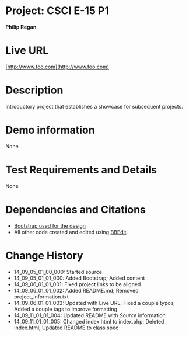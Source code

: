 # Project: CSCI E-15 P1
**Philip Regan**

# Live URL
[http://www.foo.com](http://www.foo.com)

# Description
<!-- 2-3+ sentences -->
Introductory project that establishes a showcase for subsequent projects.

# Demo information
<!-- If you attend your section to do an in-person demo, make a note of this. If you opt to do the Jing screencast demo, include the link here .-->
None	

# Test Requirements and Details
<!-- Any details the instructor or TA needs to know, for example, test credentials. -->
None

# Dependencies and Citations
<!--A list of any plugins, libraries, packages or outside code used in the project. See Student Responsibilities for more details on avoiding code plagiarism.-->
* [Bootstrap used for the design](http://www.bootstrap.org)
* All other code created and edited using [BBEdit](http://www.barebones.com/products/bbedit/).

# Change History

* 14\_09\_05\_01\_00\_000: Started source
* 14\_09\_05\_01\_01\_000: Added Bootstrap; Added content
* 14\_09\_06\_01\_01\_001: Fixed project links to be aligned
* 14\_09\_06\_01\_01\_002: Added README.md; Removed project_information.txt
* 14\_09\_06\_01\_01\_003: Updated with Live URL; Fixed a couple typos; Added a couple tags to improve formatting
* 14\_09\_11\_01\_01\_004: Updated README with *Source* information
* 14\_09\_11\_01\_01\_005: Changed index.html to index.php; Deleted index.html; Updated README to class spec
